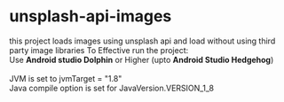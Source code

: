 # unsplash-api-images

this project loads images using unsplash api and load without using third party image libraries
To Effective run the project:
<br />Use **Android studio Dolphin** or Higher (upto **Android Studio Hedgehog**)
<br />
<br />JVM is set to jvmTarget = "1.8"
<br />Java compile option is set for JavaVersion.VERSION_1_8

